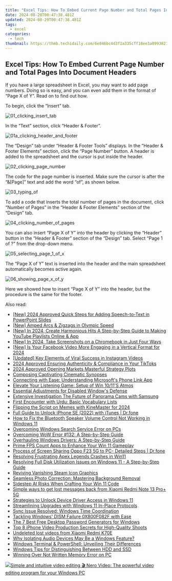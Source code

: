 ```yaml
---
title: "Excel Tips: How To Embed Current Page Number and Total Pages Into Document Headers"
date: 2024-08-28T00:47:38.481Z
updated: 2024-08-29T00:47:38.481Z
tags:
  - excel
categories:
  - tech
thumbnail: https://thmb.techidaily.com/6e846bc4d3f1a335cff18ee3a8993821cc088b40d71ee6de6f00eb8971f3a946.jpg
---
```


## Excel Tips: How To Embed Current Page Number and Total Pages Into Document Headers

If you have a large spreadsheet in Excel, you may want to add page numbers. Doing so is easy, and you can even add them in the format of “Page X of Y”. Read on to find out how.

 To begin, click the “Insert” tab.

![01_clicking_insert_tab](https://static1.howtogeekimages.com/wordpress/wp-content/uploads/2015/10/01_clicking_insert_tab.png) 

 In the “Text” section, click “Header & Footer”.

![01a_clicking_header_and_footer](https://static1.howtogeekimages.com/wordpress/wp-content/uploads/2015/10/01a_clicking_header_and_footer.png) 

 The “Design” tab under “Header & Footer Tools” displays. In the “Header & Footer Elements” section, click the “Page Number” button. A header is added to the spreadsheet and the cursor is put inside the header.

![02_clicking_page_number](https://static1.howtogeekimages.com/wordpress/wp-content/uploads/2015/10/02_clicking_page_number.png) 

 The code for the page number is inserted. Make sure the cursor is after the “&\[Page\]” text and add the word “of”, as shown below.

![03_typing_of](https://static1.howtogeekimages.com/wordpress/wp-content/uploads/2015/10/03_typing_of.png) 

 To add a code that inserts the total number of pages in the document, click “Number of Pages” in the “Header & Footer Elements” section of the “Design” tab.

![04_clicking_number_of_pages](https://static1.howtogeekimages.com/wordpress/wp-content/uploads/2015/10/04_clicking_number_of_pages.png) 

 You can also insert “Page X of Y” into the header by clicking the “Header” button in the “Header & Footer” section of the “Design” tab. Select “Page 1 of ?” from the drop-down menu.

![05_selecting_page_1_of_x](https://static1.howtogeekimages.com/wordpress/wp-content/uploads/2015/10/05_selecting_page_1_of_x.png) 

 The “Page X of Y” text is inserted into the header and the main spreadsheet automatically becomes active again.

![06_showing_page_x_of_y](https://static1.howtogeekimages.com/wordpress/wp-content/uploads/2015/10/06_showing_page_x_of_y.png) 

 Here we showed how to insert “Page X of Y” into the header, but the procedure is the same for the footer.

<ins class="adsbygoogle"
     style="display:block"
     data-ad-format="autorelaxed"
     data-ad-client="ca-pub-7571918770474297"
     data-ad-slot="1223367746"></ins>



<ins class="adsbygoogle"
     style="display:block"
     data-ad-client="ca-pub-7571918770474297"
     data-ad-slot="8358498916"
     data-ad-format="auto"
     data-full-width-responsive="true"></ins>

<span class="atpl-alsoreadstyle">Also read:</span>
<div><ul>
<li><a href="https://vp-tips.techidaily.com/new-2024-approved-quick-steps-for-adding-speech-to-text-in-powerpoint-slides/"><u>[New] 2024 Approved  Quick Steps for Adding Speech-to-Text in PowerPoint Slides</u></a></li>
<li><a href="https://extra-hints.techidaily.com/new-amped-arcs-and-zigzags-in-olympic-speed/"><u>[New] Amped Arcs & Zigzags in Olympic Speed</u></a></li>
<li><a href="https://youtube-tips.techidaily.com/n-2024-create-harmonious-hits-a-step-by-step-guide-to-making-youtube-playlists-online-and-app/"><u>[New] In 2024, Create Harmonious Hits  A Step-by-Step Guide to Making YouTube Playlists Online & App</u></a></li>
<li><a href="https://screen-video-capture.techidaily.com/new-in-2024-take-screenshots-on-a-chromebook-in-just-four-ways/"><u>[New] In 2024, Take Screenshots on a Chromebook in Just Four Ways</u></a></li>
<li><a href="https://facebook-video-content.techidaily.com/new-is-your-facebook-video-more-engaging-in-a-vertical-format-for-2024/"><u>[New] Is Your Facebook Video More Engaging in a Vertical Format for 2024</u></a></li>
<li><a href="https://instagram-video-files.techidaily.com/updated-key-elements-of-viral-success-in-instagram-videos/"><u>[Updated] Key Elements of Viral Success in Instagram Videos</u></a></li>
<li><a href="https://tiktok-video-recordings.techidaily.com/2024-approved-ensuring-authenticity-and-compliance-in-your-tiktoks/"><u>2024 Approved  Ensuring Authenticity & Compliance in Your TikToks</u></a></li>
<li><a href="https://extra-support.techidaily.com/2024-approved-opening-markets-masterful-strategy-plots/"><u>2024 Approved  Opening Markets  Masterful Strategy Plots</u></a></li>
<li><a href="https://extra-information.techidaily.com/composing-captivating-cinematic-synopses/"><u>Composing Captivating Cinematic Synopses</u></a></li>
<li><a href="https://win11.techidaily.com/connecting-with-ease-understanding-microsofts-phone-link-app/"><u>Connecting with Ease: Understanding Microsoft's Phone Link App</u></a></li>
<li><a href="https://win11.techidaily.com/elevate-your-listening-game-setup-of-win-1011s-atmos/"><u>Elevate Your Listening Game: Setup of Win 10/11'S Atmos</u></a></li>
<li><a href="https://win11.techidaily.com/essential-adjustments-for-disabled-windows-defense/"><u>Essential Adjustments for Disabled Window's Defense</u></a></li>
<li><a href="https://extra-lessons.techidaily.com/extensive-investigation-the-future-of-panorama-cams-with-samsung/"><u>Extensive Investigation  The Future of Panorama Cams with Samsung</u></a></li>
<li><a href="https://mondly-stories.techidaily.com/first-encounter-with-urdu-basic-vocabulary-lists/"><u>First Encounter with Urdu: Basic Vocabulary Lists</u></a></li>
<li><a href="https://some-knowledge.techidaily.com/flipping-the-script-on-memes-with-kinemaster-for-2024/"><u>Flipping the Script on Memes with KineMaster for 2024</u></a></li>
<li><a href="https://iphone-unlock.techidaily.com/full-guide-to-unlock-iphone-se-2022-with-itunes-drfone-by-drfone-ios/"><u>Full Guide to Unlock iPhone SE (2022) with iTunes | Dr.fone</u></a></li>
<li><a href="https://win11.techidaily.com/how-to-fix-the-bluetooth-speaker-volume-control-not-working-in-windows-11/"><u>How to Fix the Bluetooth Speaker Volume Control Not Working in Windows 11</u></a></li>
<li><a href="https://win11.techidaily.com/overcoming-windows-search-service-error-on-pcs/"><u>Overcoming Windows Search Service Error on PCs</u></a></li>
<li><a href="https://win11.techidaily.com/overcoming-wow-error-132-a-step-by-step-guide/"><u>Overcoming WoW Error #132: A Step-by-Step Guide</u></a></li>
<li><a href="https://win11.techidaily.com/overhauling-windows-drivers-a-step-by-step-guide/"><u>Overhauling Windows Drivers: A Step-by-Step Guide</u></a></li>
<li><a href="https://win11.techidaily.com/prime-fps-count-apps-to-enhance-your-win-11-gameplay/"><u>Prime FPS Count Apps to Enhance Your Win 11 Gameplay</u></a></li>
<li><a href="https://screen-mirror.techidaily.com/process-of-screen-sharing-oppo-f23-5g-to-pc-detailed-steps-drfone-by-drfone-android/"><u>Process of Screen Sharing Oppo F23 5G to PC- Detailed Steps | Dr.fone</u></a></li>
<li><a href="https://win11.techidaily.com/resolving-frustrating-apex-legends-crashes-in-win11/"><u>Resolving Frustrating Apex Legends Crashes in Win11</u></a></li>
<li><a href="https://win-forum.techidaily.com/resolving-full-disk-utilization-issues-on-windows-11-a-step-by-step-guide/"><u>Resolving Full Disk Utilization Issues on Windows 11 - A Step-by-Step Guide</u></a></li>
<li><a href="https://win11.techidaily.com/reviving-vanishing-steam-icon-graphics/"><u>Reviving Vanishing Steam Icon Graphics</u></a></li>
<li><a href="https://win11.techidaily.com/seamless-photo-correction-mastering-background-removal/"><u>Seamless Photo Correction: Mastering Background Removal</u></a></li>
<li><a href="https://win11.techidaily.com/sidestep-ai-risks-when-crafting-your-win-11-code/"><u>Sidestep AI Risks When Crafting Your Win 11 Code</u></a></li>
<li><a href="https://techidaily.com/simple-ways-to-get-lost-messages-back-from-xiaomi-redmi-note-13-proplus-5g-by-fonelab-android-recover-messages/"><u>Simple ways to get lost messages back from Xiaomi Redmi Note 13 Pro+ 5G</u></a></li>
<li><a href="https://win11.techidaily.com/strategies-to-unlock-device-driver-access-in-windows-11/"><u>Strategies to Unlock Device Driver Access in Windows 11</u></a></li>
<li><a href="https://win11.techidaily.com/streamlining-upgrades-with-windows-11-in-place-protocols/"><u>Streamlining Upgrades with Windows 11 In-Place Protocols</u></a></li>
<li><a href="https://win11.techidaily.com/sync-issue-resolved-windows-time-coordination/"><u>Sync Issue Resolved: Windows Time Coordination</u></a></li>
<li><a href="https://win11.techidaily.com/tackling-windows-dism-failure-0x800f082f-with-ease/"><u>Tackling Windows' DISM Failure 0X800F082F with Ease</u></a></li>
<li><a href="https://win11.techidaily.com/the-7-best-free-desktop-password-generators-for-windows/"><u>The 7 Best Free Desktop Password Generators for Windows</u></a></li>
<li><a href="https://extra-information.techidaily.com/top-8-iphone-video-production-secrets-for-high-quality-shoots/"><u>Top 8 iPhone Video Production Secrets for High-Quality Shoots</u></a></li>
<li><a href="https://techidaily.com/undeleted-lost-videos-from-xiaomi-redmi-k70e-by-fonelab-android-recover-video/"><u>Undeleted lost videos from Xiaomi Redmi K70E</u></a></li>
<li><a href="https://win11.techidaily.com/why-isolating-audio-devices-may-be-a-windows-feature/"><u>Why Isolating Audio Devices May Be a Windows Feature?</u></a></li>
<li><a href="https://win11.techidaily.com/windows-terminal-and-powershell-unveiling-their-differences/"><u>Windows Terminal & PowerShell: Unveiling Their Differences</u></a></li>
<li><a href="https://win11.techidaily.com/windows-tips-for-distinguishing-between-hdd-and-ssd/"><u>Windows Tips for Distinguishing Between HDD and SSD</u></a></li>
<li><a href="https://win11.techidaily.com/winning-over-not-written-memory-error-on-pc/"><u>Winning Over Not Written Memory Error on PC</u></a></li>
</ul></div>

<!-- affiliate ads begin -->
<a href="https://store.nero.com/order/checkout.php?PRODS=42296685&QTY=1&AFFILIATE=108875&CART=1"><img src="http://cdnwww.nero.com/nero-com-wAssets/img/banners/2022/video-pp/ScreenshotSlider/Nero-Video-Advanced-editing.JPG" border="0">Simple and intuitive video editing
🎬 Nero Video:
The powerful video editing program for your Windows PC</a>
<!-- affiliate ads end -->